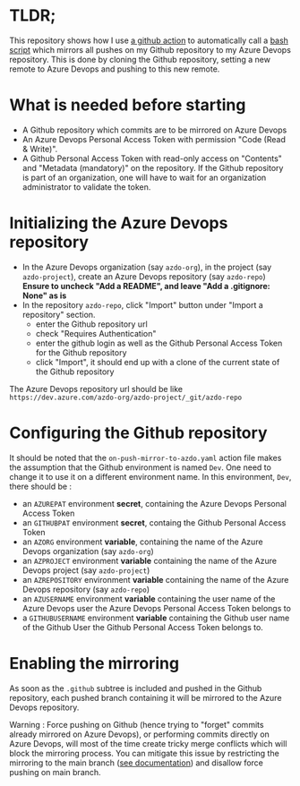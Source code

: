 # TLDR;

This repository shows how I use [a github action](.github/workflows/on-push-mirror-to-azdo.yaml) to automatically call a [bash script](.github/workflows-scripts/mirror-to-azdo.sh) which mirrors all pushes on my Github repository to my Azure Devops repository. This is done by cloning the Github repository, setting a new remote to Azure Devops and pushing to this new remote.

# What is needed before starting
- A Github repository which commits are to be mirrored on Azure Devops
- An Azure Devops Personal Access Token with permission "Code (Read & Write)".
- A Github Personal Access Token with read-only access on "Contents" and "Metadata (mandatory)" on the repository. If the Github repository is part of an organization, one will have to wait for an organization administrator to validate the token.

# Initializing the Azure Devops repository

- In the Azure Devops organization (say `azdo-org`), in the project (say `azdo-project`), create an Azure Devops repository (say `azdo-repo`) **Ensure to uncheck "Add a README", and leave "Add a .gitignore: None" as is** 
-  In the repository `azdo-repo`, click "Import" button under "Import a repository" section.
    - enter the Github repository url
    - check "Requires Authentication"
    - enter the github login as well as the Github Personal Access Token for the Github repository
    - click "Import", it should end up with a clone of the current state of the Github repository

The Azure Devops repository url should be like `https://dev.azure.com/azdo-org/azdo-project/_git/azdo-repo`

# Configuring the Github repository 

It should be noted that the `on-push-mirror-to-azdo.yaml` action file makes the assumption that the Github environment is named `Dev`. One need to change it to use it on a different environment name.
In this environment, `Dev`, there should be :
- an `AZUREPAT` environment **secret**, containing the Azure Devops Personal Access Token
- an `GITHUBPAT` environment **secret**, containg the Github Personal Access Token
- an `AZORG` environment **variable**, containing the name of the Azure Devops organization (say `azdo-org`)
- an `AZPROJECT` environment **variable** containing the name of the Azure Devops project (say `azdo-project`)
- an `AZREPOSITORY` environment **variable** containing the name of the Azure Devops repository (say `azdo-repo`)
- an `AZUSERNAME` environment **variable** containing the user name of the Azure Devops user the Azure Devops Personal Access Token belongs to
- a `GITHUBUSERNAME` environment **variable** containing the Github user name of the Github User the Github Personal Access Token belongs to.

# Enabling the mirroring
As soon as the `.github` subtree is included and pushed in the Github repository, each pushed branch containing it will be mirrored to the Azure Devops repository.

Warning : Force pushing on Github (hence trying to "forget" commits already mirrored on Azure Devops), or performing commits directly on Azure Devops, will most of the time create tricky merge conflicts which will block the mirroring process.
You can mitigate this issue by restricting the mirroring to the main branch ([see documentation](https://docs.github.com/en/actions/using-workflows/events-that-trigger-workflows#running-your-workflow-only-when-a-push-to-specific-branches-occurs)) and disallow force pushing on main branch.
